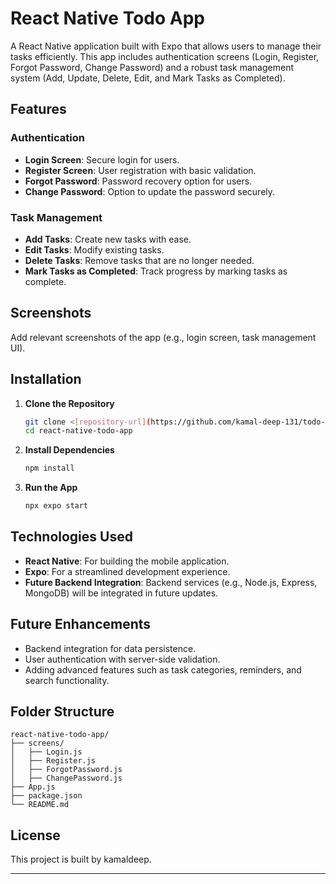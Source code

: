 # React Native Todo App

A React Native application built with Expo that allows users to manage their tasks efficiently. This app includes authentication screens (Login, Register, Forgot Password, Change Password) and a robust task management system (Add, Update, Delete, Edit, and Mark Tasks as Completed).

## Features

### Authentication
- **Login Screen**: Secure login for users.
- **Register Screen**: User registration with basic validation.
- **Forgot Password**: Password recovery option for users.
- **Change Password**: Option to update the password securely.

### Task Management
- **Add Tasks**: Create new tasks with ease.
- **Edit Tasks**: Modify existing tasks.
- **Delete Tasks**: Remove tasks that are no longer needed.
- **Mark Tasks as Completed**: Track progress by marking tasks as complete.

## Screenshots
Add relevant screenshots of the app (e.g., login screen, task management UI).

## Installation

1. **Clone the Repository**
   ```bash
   git clone <[repository-url](https://github.com/kamal-deep-131/todo-react-native.git)>
   cd react-native-todo-app
   ```

2. **Install Dependencies**
   ```bash
   npm install
   ```

3. **Run the App**
   ```bash
   npx expo start
   ```

## Technologies Used

- **React Native**: For building the mobile application.
- **Expo**: For a streamlined development experience.
- **Future Backend Integration**: Backend services (e.g., Node.js, Express, MongoDB) will be integrated in future updates.

## Future Enhancements

- Backend integration for data persistence.
- User authentication with server-side validation.
- Adding advanced features such as task categories, reminders, and search functionality.

## Folder Structure

```
react-native-todo-app/
├── screens/
│   ├── Login.js
│   ├── Register.js
│   ├── ForgotPassword.js
│   ├── ChangePassword.js
├── App.js
├── package.json
└── README.md
```


## License

This project is built by kamaldeep.

---
